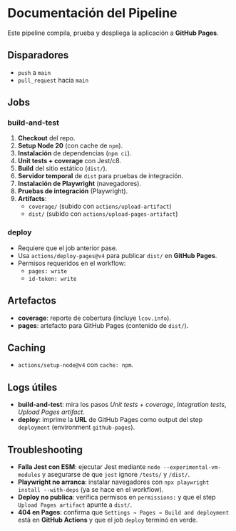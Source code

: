 # Documentación del Pipeline

Este pipeline compila, prueba y despliega la aplicación a **GitHub Pages**.

## Disparadores
- `push` a `main`
- `pull_request` hacia `main`

## Jobs
### build-and-test
1. **Checkout** del repo.
2. **Setup Node 20** (con cache de `npm`).
3. **Instalación** de dependencias (`npm ci`).
4. **Unit tests + coverage** con Jest/c8.
5. **Build** del sitio estático (`dist/`).
6. **Servidor temporal** de `dist` para pruebas de integración.
7. **Instalación de Playwright** (navegadores).
8. **Pruebas de integración** (Playwright).
9. **Artifacts**:
   - `coverage/` (subido con `actions/upload-artifact`)
   - `dist/` (subido con `actions/upload-pages-artifact`)

### deploy
- Requiere que el job anterior pase.
- Usa `actions/deploy-pages@v4` para publicar `dist/` en **GitHub Pages**.
- Permisos requeridos en el workflow:
  - `pages: write`
  - `id-token: write`

## Artefactos
- **coverage**: reporte de cobertura (incluye `lcov.info`).
- **pages**: artefacto para GitHub Pages (contenido de `dist/`).

## Caching
- `actions/setup-node@v4` con `cache: npm`.

## Logs útiles
- **build-and-test**: mira los pasos *Unit tests + coverage*, *Integration tests*, *Upload Pages artifact*.
- **deploy**: imprime la **URL** de GitHub Pages como output del step `deployment` (environment `github-pages`).

## Troubleshooting
- **Falla Jest con ESM**: ejecutar Jest mediante `node --experimental-vm-modules` y asegurarse de que `jest` ignore `/tests/` y `/dist/`.
- **Playwright no arranca**: instalar navegadores con `npx playwright install --with-deps` (ya se hace en el workflow).
- **Deploy no publica**: verifica permisos en `permissions:` y que el step `Upload Pages artifact` apunte a `dist/`.
- **404 en Pages**: confirma que `Settings → Pages → Build and deployment` está en **GitHub Actions** y que el job `deploy` terminó en verde.
